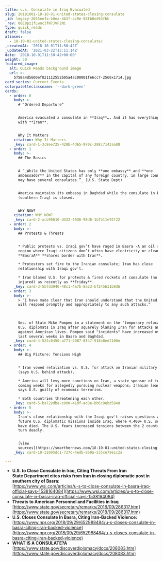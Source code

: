 ```yaml
---
title: u.s. Consulate in Iraq Evacuated
slug: 20181001-18-10-01-united-states-closing-consulate
_id: legacy-2045eefa-b0ea-4b3f-ac9e-58fb0ed94fbb
_rev: O8E8pz1fLwnc3fN7JVF2NC
type: quick_reads
draft: false
aliases:
  - 18-10-01-united-states-closing-consulate/
_createdAt: '2018-10-01T11:50:42Z'
_updatedAt: '2021-03-22T13:11:14Z'
date: '2018-10-01T11:50:42+00:00'
weight: 50
featured_image:
  alt: Quick Reads background image
  url: >-
    5758a4d5600ef821112552b05a4ac00001fe6cc7-2560x1714.jpg
card_series: Current Events
colorpaletteclassname: '--dark-green'
cards:
  - order: 0
    body: >-
      # “Ordered Departure”


      America evacuated a consulate in **Iraq**…. And it has everything to do
      with **Iran**.


      Why It Matters
    citation: Why It Matters
    _key: card-1-3c8ee725-428b-4d65-970c-288c7142aa88
  - order: 1
    body: >-
      ## The Basics


      A “_While the United States has only **one embassy** and **one
      ambassador** in the capital of any foreign country, in large countries it
      may have several consulates.”_ (U.S. State Dept)


      America maintains its embassy in Baghdad while the consulate in Basra
      (southern Iraq) is closed.


      WHY NOW?
    citation: WHY NOW?
    _key: card-2-acb90610-d332-4036-98d6-1b7b11e92f22
  - order: 2
    body: >-
      ## Protests & Threats


      * Public protests vs. Iraqi gov’t have raged in Basra -A an oil rich
      region where Iraqi citizens don’t often have electricity or clean water.
      **BasraA** **shares border with Iran**.

      * Protesters set fire to the Iranian consulate; Iran has close
      relationship with Iraqi gov’t.

      * Iran blamed U.S. for protests & fired rockets at consulate (no one was
      injured) as recently as **Friday**.
    _key: card-3-5b7dd940-48c1-4a7b-8a23-bf245631b9d6
  - order: 3
    body: >-
      > “I have made clear that Iran should understand that the United States
      will respond promptly and appropriately to any such attacks.”  
        
        
        
      Sec. of State Mike Pompeo in a statement on the "temporary relocation" of
      U.S. diplomats in Iraq after squarely blaming Iran for attacks and threats
      against American lives. Pompeo said "incidents" have increased over the
      last several weeks in Basra and Baghdad.
    _key: card-4-524c0450-a771-4087-8f47-918a8ed7100e
  - order: 4
    body: >-
      ## Big Picture: Tensions High


      * Iran vowed retaliation vs. U.S. for attack on Iranian military parade
      (says U.S. behind attack).

      * America will levy more sanctions on Iran, a state sponsor of terror, in
      coming weeks for allegedly pursuing nuclear weapons; Iranian leadership
      says U.S. guilty of economic terrorism.

      * Both countries threatening each other.
    _key: card-5-ba729dbe-c000-41df-ad8e-bb6c8ebd5948
  - order: 5
    body: >-
      Iran's close relationship with the Iraqi gov't raises questions about
      future U.S. diplomatic missions inside Iraq, where 4,400+ U.S. soldiers
      have died. The U.S. fears increased tensions between the 2 countries will
      turn deadly.


      [view
      sources](https://smarthernews.com/18-10-01-united-states-closing-consulate/)
    _key: card-10-32095dc1-727c-4edb-869a-535ce79e1c2a

---
```

* **U.S. to Close Consulate in Iraq, Citing Threats From Iran**  
**State Department cites risks from Iran in closing diplomatic post in southern city of Basra:**  
[https://www.wsj.com/articles/u-s-to-close-consulate-in-basra-iraq-official-says-1538164084](https://www.wsj.com/articles/u-s-to-close-consulate-in-basra-iraq-official-says-1538164084)
* **Threats to American Personnel and Facilities in Iraq**  
[https://www.state.gov/secretary/remarks/2018/09/286317.htm](https://www.state.gov/secretary/remarks/2018/09/286317.htm)
* **U.S. Closes Consulate In Basra, Citing Iran-Backed Violence:**  
[https://www.npr.org/2018/09/29/652988484/u-s-closes-consulate-in-basra-citing-iran-backed-violence](https://www.npr.org/2018/09/29/652988484/u-s-closes-consulate-in-basra-citing-iran-backed-violence)
* **WHAT IS A CONSULATE?A**  
[https://www.state.gov/discoverdiplomacy/docs/208083.htm](https://www.state.gov/discoverdiplomacy/docs/208083.htm)